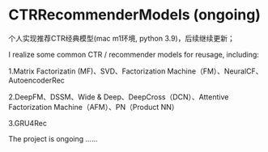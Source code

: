 # CTRRecommenderModels (ongoing)

个人实现推荐CTR经典模型(mac m1环境, python 3.9)，后续继续更新；

I realize some common CTR / recommender models for reusage, including:

1.Matrix Factorizatin (MF)、SVD、Factorization Machine（FM）、NeuralCF、AutoencoderRec

2.DeepFM、DSSM、Wide & Deep、DeepCross（DCN）、Attentive Factorization Machine（AFM）、PN（Product NN）

3.GRU4Rec

The project is ongoing ......
